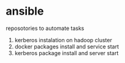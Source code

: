 # ansible

reposotories to automate tasks 
1. kerberos instalation on hadoop cluster
2. docker packages install and service start 
3. kerberos package install and server start 
